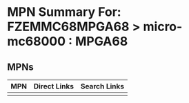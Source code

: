 



# MPN Summary For: FZEMMC68MPGA68 > micro-mc68000 : MPGA68

## MPNs
  

|MPN|Direct Links|Search Links|
| :--- | :--- | :--- |
||||
